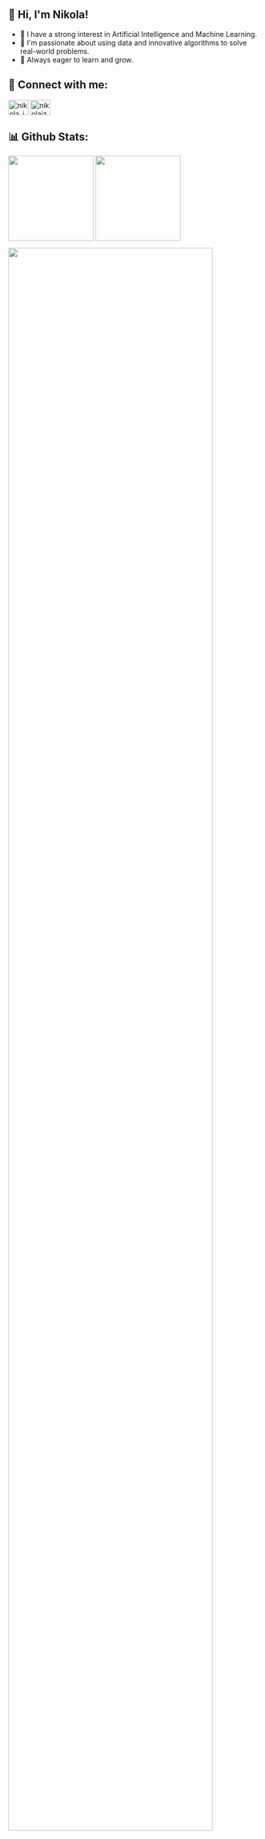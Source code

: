## 👋 Hi, I'm Nikola!
- 🤖 I have a strong interest in Artificial Intelligence and Machine Learning.
- 🚀 I'm passionate about using data and innovative algorithms to solve real-world problems.
- 🌱 Always eager to learn and grow.

## 🤝 Connect with me:
<p align="left">
<a href="https://instagram.com/nikola_izzan" target="blank"><img align="center" src="https://raw.githubusercontent.com/rahuldkjain/github-profile-readme-generator/master/src/images/icons/Social/instagram.svg" alt="nikola_izzan" height="30" width="40" /></a>
<a href="https://linkedin.com/in/nikolaizzan" target="blank"><img align="center" src="https://raw.githubusercontent.com/rahuldkjain/github-profile-readme-generator/master/src/images/icons/Social/linked-in-alt.svg" alt="nikolaizzan" height="30" width="40" /></a>
</p>

## 📊 Github Stats:
  <a href="https://github.com/nikolaizz"><img align="center" img height="170em" src="https://github-readme-stats.vercel.app/api?username=nikolaizz&theme=algolia&show_icons=true&hide_border=true&count_private=true"></a>
  <a href="https://github.com/nikolaizz"><img align="center" img height="170em" src="https://nirzak-streak-stats.vercel.app?user=nikolaizz&theme=algolia&hide_border=true"></a>

  <img align="center" width="90%" src="https://images4.alphacoders.com/138/1380052.png"/>
